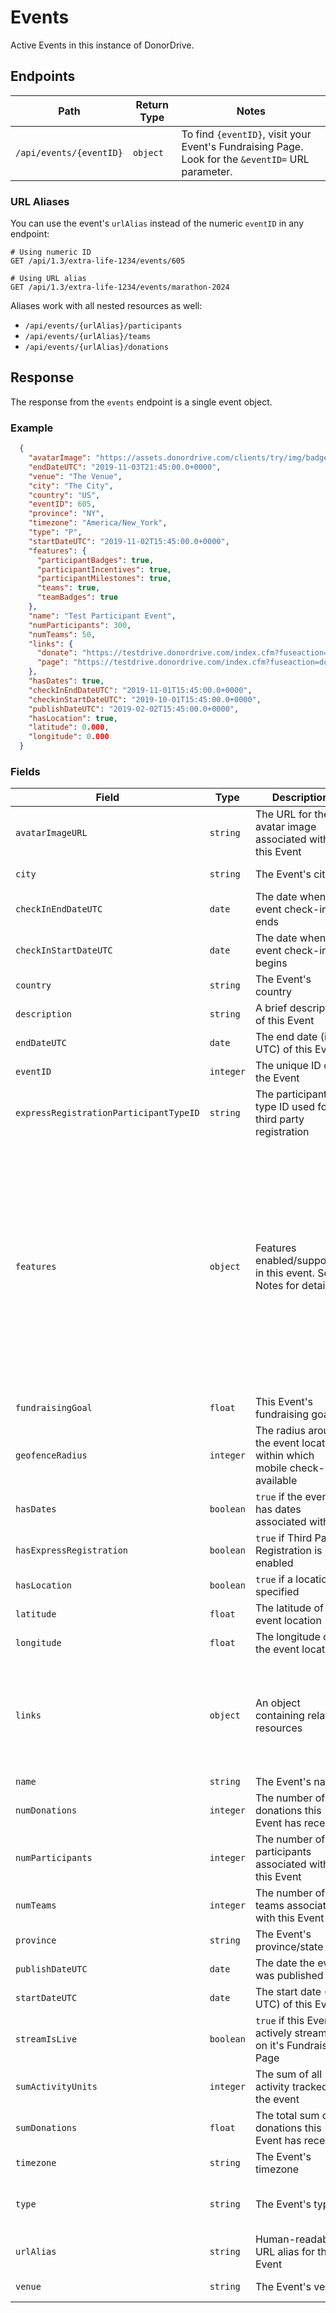 # Events

Active Events in this instance of DonorDrive.

## Endpoints

|Path|Return Type|Notes|
|---|---|---|
|`/api/events/{eventID}`|`object`|To find `{eventID}`, visit your Event's Fundraising Page. Look for the `&eventID=` URL parameter.|

### URL Aliases

You can use the event's `urlAlias` instead of the numeric `eventID` in any endpoint:

```
# Using numeric ID
GET /api/1.3/extra-life-1234/events/605

# Using URL alias
GET /api/1.3/extra-life-1234/events/marathon-2024
```

Aliases work with all nested resources as well:
- `/api/events/{urlAlias}/participants`
- `/api/events/{urlAlias}/teams`
- `/api/events/{urlAlias}/donations`

## Response

The response from the `events` endpoint is a single event object.

### Example

```json
  {
    "avatarImage": "https://assets.donordrive.com/clients/try/img/badgeLogo.jpg",
    "endDateUTC": "2019-11-03T21:45:00.0+0000",
    "venue": "The Venue",
    "city": "The City",
    "country": "US",
    "eventID": 605,
    "province": "NY",
    "timezone": "America/New_York",
    "type": "P",
    "startDateUTC": "2019-11-02T15:45:00.0+0000",
    "features": {
      "participantBadges": true,
      "participantIncentives": true,
      "participantMilestones": true,
      "teams": true,
      "teamBadges": true
    },
    "name": "Test Participant Event",
    "numParticipants": 300,
    "numTeams": 50,
    "links": {
      "donate": "https://testdrive.donordrive.com/index.cfm?fuseaction=donordrive.event&eventID=605#donate",
      "page": "https://testdrive.donordrive.com/index.cfm?fuseaction=donordrive.event&eventID=605"
    },
    "hasDates": true,
    "checkInEndDateUTC": "2019-11-01T15:45:00.0+0000",
    "checkinStartDateUTC": "2019-10-01T15:45:00.0+0000",
    "publishDateUTC": "2019-02-02T15:45:00.0+0000",
    "hasLocation": true,
    "latitude": 0.000,
    "longitude": 0.000
  }
```

### Fields

|Field|Type|Description|Guaranteed|Filterable|Notes|
|---|---|---|---|---|---|
|`avatarImageURL`|`string`|The URL for the avatar image associated with this Event|Yes|Yes||
|`city`|`string`|The Event's city||Yes|Events with location only|
|`checkInEndDateUTC`|`date`|The date when event check-in ends|No|No||
|`checkInStartDateUTC`|`date`|The date when event check-in begins|No|No||
|`country`|`string`|The Event's country||Yes|Events with location only|
|`description`|`string`|A brief description of this Event|||Added: 1.3|
|`endDateUTC`|`date`|The end date (in UTC) of this Event||Yes|Events with dates only; ISO-8601 format|
|`eventID`|`integer`|The unique ID of the Event|Yes|Yes||
|`expressRegistrationParticipantTypeID`|`string`|The participant type ID used for third party registration|No|No|Depends on Third Party Registration being enabled|
|`features`|`object`|Features enabled/supported in this event. See Notes for details|||Added: 1.3<br />`participantBadges`: `true` if badges are available for participants<br />`participantIncentives`: `true` if fundraising incentives are available for participants<br />`participantMilestones`: `true` if fundraising milestones are available for participants<br />`teams`: `true` if team support has been enabled<br />`teamBadges`: `true` if badges are available for teams|
|`fundraisingGoal`|`float`|This Event's fundraising goal||Yes||
|`geofenceRadius`|`integer`|The radius around the event location within which mobile check-in is available|No|No|Depends on the event having a location, latitude, and longitude|
|`hasDates`|`boolean`|`true` if the event has dates associated with it|Yes|Yes||
|`hasExpressRegistration`|`boolean`|`true` if Third Party Registration is enabled|No|Yes||
|`hasLocation`|`boolean`|`true` if a location is specified|Yes|Yes||
|`latitude`|`float`|The latitude of the event location|No|No|Depends on the event having a location|
|`longitude`|`float`|The longitude of the event location|No|No|Depends on the event having a location|
|`links`|`object`|An object containing related resources|||`donate`: The donation URL for this Event<br />`page`: The URL for this Event's Fundraising Page<br />`stream`: The URL for the Live Fundraising(TM) stream associated with this Event|
|`name`|`string`|The Event's name|Yes|Yes||
|`numDonations`|`integer`|The number of donations this Event has received||Yes||
|`numParticipants`|`integer`|The number of participants associated with this Event||||
|`numTeams`|`integer`|The number of teams associated with this Event||||
|`province`|`string`|The Event's province/state||Yes|Events with location only|
|`publishDateUTC`|`date`|The date the event was published|Yes|No||
|`startDateUTC`|`date`|The start date (in UTC) of this Event||Yes|Events with dates only; ISO-8601 format|
|`streamIsLive`|`boolean`|`true` if this Event is actively streaming on it's Fundraising Page||Yes||
|`sumActivityUnits`|`integer`|The sum of all activity tracked in the event|No|Yes|Depends on Activity Impact being enabled|
|`sumDonations`|`float`|The total sum of donations this Event has received||Yes||
|`timezone`|`string`|The Event's timezone|||Events with dates only|
|`type`|`string`|The Event's type|Yes|Yes|`C`: Capital Campaign; `I`: Personal Campaign Group; `P`: Participant Event; `T`: Ticket Event|
|`urlAlias`|`string`|Human-readable URL alias for this Event|No|Yes|Can be used instead of `eventID` in API calls|
|`venue`|`string`|The Event's venue||Yes|Events with location only|